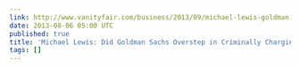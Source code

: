 ```yaml
---
link: http://www.vanityfair.com/business/2013/09/michael-lewis-goldman-sachs-programmer
date: 2013-08-06 05:00 UTC
published: true
title: 'Michael Lewis: Did Goldman Sachs Overstep in Criminally Charging Its Ex-Programmer?'
tags: []
---
```



